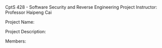 CptS 428 - Software Security and Reverse Engineering Project
Instructor: Professor Haipeng Cai

Project Name:

Project Description:

Members:
